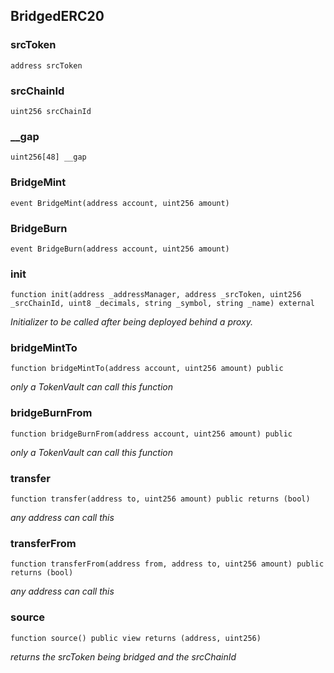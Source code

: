 ## BridgedERC20

### srcToken

```solidity
address srcToken
```

### srcChainId

```solidity
uint256 srcChainId
```

### \_\_gap

```solidity
uint256[48] __gap
```

### BridgeMint

```solidity
event BridgeMint(address account, uint256 amount)
```

### BridgeBurn

```solidity
event BridgeBurn(address account, uint256 amount)
```

### init

```solidity
function init(address _addressManager, address _srcToken, uint256 _srcChainId, uint8 _decimals, string _symbol, string _name) external
```

_Initializer to be called after being deployed behind a proxy._

### bridgeMintTo

```solidity
function bridgeMintTo(address account, uint256 amount) public
```

_only a TokenVault can call this function_

### bridgeBurnFrom

```solidity
function bridgeBurnFrom(address account, uint256 amount) public
```

_only a TokenVault can call this function_

### transfer

```solidity
function transfer(address to, uint256 amount) public returns (bool)
```

_any address can call this_

### transferFrom

```solidity
function transferFrom(address from, address to, uint256 amount) public returns (bool)
```

_any address can call this_

### source

```solidity
function source() public view returns (address, uint256)
```

_returns the srcToken being bridged and the srcChainId_
